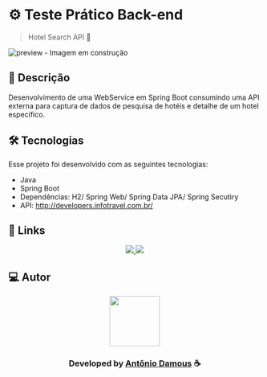 # ⚙️ Teste Prático Back-end

> Hotel Search API 🏨

![preview](./.github/preview.png) - Imagem em construção

## 📝 Descrição

Desenvolvimento de uma WebService em Spring Boot consumindo uma API externa para captura de dados de pesquisa de hotéis e detalhe de um hotel especifico.

## 🛠 Tecnologias

Esse projeto foi desenvolvido com as seguintes tecnologias:

- Java
- Spring Boot
- Dependências: H2/ Spring Web/ Spring Data JPA/ Spring Secutiry
- API: http://developers.infotravel.com.br/

## 🔗 Links

<p align="center">
 
 <a href="https://www.linkedin.com/in/antoniodamous" alt="Linkedin">
  <img src="https://img.shields.io/badge/-Linkedin-0A66C2?style=for-the-badge&logo=Linkedin&logoColor=FFFFFF&link=https://www.linkedin.com/in/antoniodamous"/> 
 </a>
  
 <a href="https://twitter.com/antonio_damous" alt="Twitter">
  <img src="https://img.shields.io/badge/-Twitter-1DA1F2?style=for-the-badge&logo=Twitter&logoColor=FFFFFF&link=https://twitter.com/antoniodamous"/> 
 </a>

 </p>
 
## 💻 Autor<br>

<center>
      <a href="https://github.com/antoniodamous"> <center>
       <p align="center"><img src="https://github.com/antoniodamous.png" width="100px;" />
        </a> </p>

<h3 align="center"> Developed by <a href="https://www.linkedin.com/in/antoniodamous/">Antônio Damous</a> ☕</h3>

